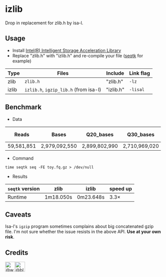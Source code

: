 # izlib
Drop in replacement for zlib.h by isa-l.

## Usage

* Install [Intel(R) Intelligent Storage Acceleration Library](https://github.com/intel/isa-l#intelr-intelligent-storage-acceleration-library)
* Replace "zlib.h" with "izlib.h" and re-compile your file ([seqtk](https://github.com/lh3/seqtk) for example)

| Type | Files | Include | Link flag |
|------|-------|---------|--------------|
| zlib | `zlib.h` | "zlib.h" | `-lz` |
| izlib| `izlib.h`, `igzip_lib.h` (from isa-l) | "izlib.h" | `-lisal` |

## Benchmark

* Data

|Reads       |    Bases       |   Q20_bases    |   Q30_bases    |   GC_bases  |  File size (`toy.fq.gz`)|
|------------|------------|------------|------------|------------|------------|
|59,581,851    |    2,979,092,550  |   2,899,802,990   |   2,710,969,020   |   1,188,643,406  |  2,942,110,279 |


* Command

```
time seqtk seq -FE toy.fq.gz > /dev/null
```

* Results

| `seqtk` version | zlib       | izlib      |  speed up |
|-------|-------------|------------|--------------------|
| Runtime  |  1m18.050s  |  0m23.648s | 3.3×  |

## Caveats
Isa-l's `igzip` program sometimes complains about big concatenated gzip file. I'm not sure whether the issue resists in the above API. **Use at your own risk**.

## Credits
<img src="https://avatars.githubusercontent.com/u/37930892?v=4" alt="@wulj2" size="32" height="32" width="32" data-view-component="true" class="avatar circle"><img src="https://avatars.githubusercontent.com/u/10385559?v=4" alt="@bli25" size="32" height="32" width="32" data-view-component="true" class="avatar circle">